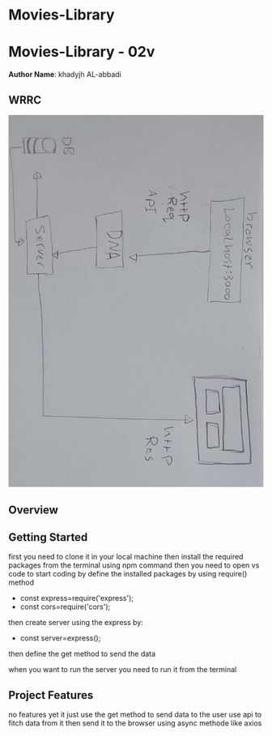 # Movies-Library

# Movies-Library - 02v

**Author Name**: khadyjh AL-abbadi

## WRRC
![wrrc](wrrc01.jfif)

## Overview

## Getting Started
first you need to clone it in your local machine then install the required packages from the terminal using npm command 
then you need to open vs code to start coding by define the installed packages by using require() method 
 -  const express=require('express');
  - const cors=require('cors'); 

   then create server using the express by:
   - const server=express();

   then define the get method to send the data 

when you want to run the server you need to run it from the terminal 

## Project Features
no features yet it just use the get method to send data to the user 
use api to fitch data from it then send it to the browser using async methode like axios